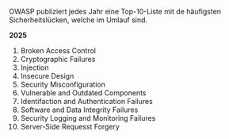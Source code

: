 OWASP publiziert jedes Jahr eine Top-10-Liste mit de häufigsten Sicherheitslücken, welche im Umlauf sind.

**2025**
1. Broken Access Control
2. Cryptographic Failures
3. Injection
4. Insecure Design
5. Security Misconfiguration
6. Vulnerable and Outdated Components
7. Identifaction and Authentication Failures
8. Software and Data Integrity Failures
9. Security Logging and Monitoring Failures
10. Server-Side Requesst Forgery